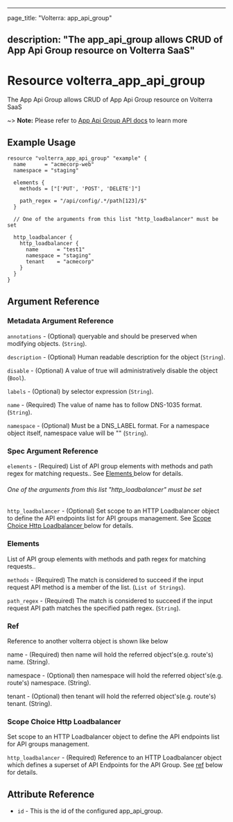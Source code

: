 ---

page_title: "Volterra: app_api_group"

description: "The app_api_group allows CRUD of App Api Group resource on Volterra SaaS"
---------------------------------------------------------------------------------------

Resource volterra_app_api_group
===============================

The App Api Group allows CRUD of App Api Group resource on Volterra SaaS

~> **Note:** Please refer to [App Api Group API docs](https://docs.cloud.f5.com/docs-v2/api/views-app-api-group) to learn more

Example Usage
-------------

```hcl
resource "volterra_app_api_group" "example" {
  name      = "acmecorp-web"
  namespace = "staging"

  elements {
    methods = ["['PUT', 'POST', 'DELETE']"]

    path_regex = "/api/config/.*/path[123]/$"
  }

  // One of the arguments from this list "http_loadbalancer" must be set

  http_loadbalancer {
    http_loadbalancer {
      name      = "test1"
      namespace = "staging"
      tenant    = "acmecorp"
    }
  }
}

```

Argument Reference
------------------

### Metadata Argument Reference

`annotations` - (Optional) queryable and should be preserved when modifying objects. (`String`).

`description` - (Optional) Human readable description for the object (`String`).

`disable` - (Optional) A value of true will administratively disable the object (`Bool`).

`labels` - (Optional) by selector expression (`String`).

`name` - (Required) The value of name has to follow DNS-1035 format. (`String`).

`namespace` - (Optional) Must be a DNS_LABEL format. For a namespace object itself, namespace value will be "" (`String`).

### Spec Argument Reference

`elements` - (Required) List of API group elements with methods and path regex for matching requests.. See [Elements ](#elements) below for details.

###### One of the arguments from this list "http_loadbalancer" must be set

`http_loadbalancer` - (Optional) Set scope to an HTTP Loadbalancer object to define the API endpoints list for API groups management. See [Scope Choice Http Loadbalancer ](#scope-choice-http-loadbalancer) below for details.

### Elements

List of API group elements with methods and path regex for matching requests..

`methods` - (Required) The match is considered to succeed if the input request API method is a member of the list. (`List of Strings`).

`path_regex` - (Required) The match is considered to succeed if the input request API path matches the specified path regex. (`String`).

### Ref

Reference to another volterra object is shown like below

name - (Required) then name will hold the referred object's(e.g. route's) name. (String).

namespace - (Optional) then namespace will hold the referred object's(e.g. route's) namespace. (String).

tenant - (Optional) then tenant will hold the referred object's(e.g. route's) tenant. (String).

### Scope Choice Http Loadbalancer

Set scope to an HTTP Loadbalancer object to define the API endpoints list for API groups management.

`http_loadbalancer` - (Required) Reference to an HTTP Loadbalancer object which defines a superset of API Endpoints for the API Group. See [ref](#ref) below for details.

Attribute Reference
-------------------

-	`id` - This is the id of the configured app_api_group.
